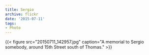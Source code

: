 ```yaml
---
title: Sergio
archive: flickr
date: '2015-07-11'
tags:
- Photo
---
```

{{< figure src="20150711_142957.jpg" caption="A memorial to Sergio somebody, around 15th Street south of Thomas." >}}
